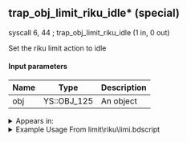 ## trap_obj_limit_riku_idle* (special)

syscall 6, 44 ; trap_obj_limit_riku_idle (1 in, 0 out)

Set the riku limit action to idle

#### Input parameters
| Name | Type | Description
|------|------|------------
| obj   | YS::OBJ_125   | An object




<details>
	<summary>Appears in:</summary>
| filename | Entity (obj)
|----------|-------------
| limit\riku\limi.bdscript       |           

</details>

<details>
	<summary>Example Usage From limit\riku\limi.bdscript</summary>
L7279:
 pushFromFSp 0
 gosub 4, L7785
 pushFromPSpVal 272
 fetchValue 4
 pushImm 0
 pushImmf 0
 syscall 1, 11 ; trap_sysobj_motion_start (3 in, 0 out)
 pushFromPSpVal 272
 pushFromPSpVal 4
 pushImm 16386
 pushImm 1
 pushImm 0
 pushImm 0
 syscall 1, 18 ; trap_obj_attach (6 in, 0 out)
 pushFromPSpVal 4
 syscall 6, 44 ; trap_obj_limit_riku_idle (1 in, 0 out)
 ret
</details>

